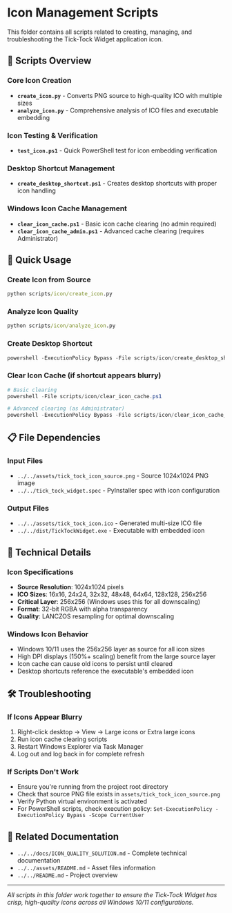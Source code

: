 # Icon Management Scripts

This folder contains all scripts related to creating, managing, and troubleshooting the Tick-Tock Widget application icon.

## 📁 Scripts Overview

### Core Icon Creation
- **`create_icon.py`** - Converts PNG source to high-quality ICO with multiple sizes
- **`analyze_icon.py`** - Comprehensive analysis of ICO files and executable embedding

### Icon Testing & Verification  
- **`test_icon.ps1`** - Quick PowerShell test for icon embedding verification

### Desktop Shortcut Management
- **`create_desktop_shortcut.ps1`** - Creates desktop shortcuts with proper icon handling

### Windows Icon Cache Management
- **`clear_icon_cache.ps1`** - Basic icon cache clearing (no admin required)
- **`clear_icon_cache_admin.ps1`** - Advanced cache clearing (requires Administrator)

## 🚀 Quick Usage

### Create Icon from Source
```cmd
python scripts/icon/create_icon.py
```

### Analyze Icon Quality
```cmd
python scripts/icon/analyze_icon.py
```

### Create Desktop Shortcut
```powershell
powershell -ExecutionPolicy Bypass -File scripts/icon/create_desktop_shortcut.ps1
```

### Clear Icon Cache (if shortcut appears blurry)
```powershell
# Basic clearing
powershell -File scripts/icon/clear_icon_cache.ps1

# Advanced clearing (as Administrator)
powershell -ExecutionPolicy Bypass -File scripts/icon/clear_icon_cache_admin.ps1
```

## 📋 File Dependencies

### Input Files
- `../../assets/tick_tock_icon_source.png` - Source 1024x1024 PNG image
- `../../tick_tock_widget.spec` - PyInstaller spec with icon configuration

### Output Files
- `../../assets/tick_tock_icon.ico` - Generated multi-size ICO file
- `../../dist/TickTockWidget.exe` - Executable with embedded icon

## 🔧 Technical Details

### Icon Specifications
- **Source Resolution**: 1024x1024 pixels
- **ICO Sizes**: 16x16, 24x24, 32x32, 48x48, 64x64, 128x128, 256x256
- **Critical Layer**: 256x256 (Windows uses this for all downscaling)
- **Format**: 32-bit RGBA with alpha transparency
- **Quality**: LANCZOS resampling for optimal downscaling

### Windows Icon Behavior
- Windows 10/11 uses the 256x256 layer as source for all icon sizes
- High DPI displays (150%+ scaling) benefit from the large source layer
- Icon cache can cause old icons to persist until cleared
- Desktop shortcuts reference the executable's embedded icon

## 🛠️ Troubleshooting

### If Icons Appear Blurry
1. Right-click desktop → View → Large icons or Extra large icons
2. Run icon cache clearing scripts
3. Restart Windows Explorer via Task Manager
4. Log out and log back in for complete refresh

### If Scripts Don't Work
- Ensure you're running from the project root directory
- Check that source PNG file exists in `assets/tick_tock_icon_source.png`
- Verify Python virtual environment is activated
- For PowerShell scripts, check execution policy: `Set-ExecutionPolicy -ExecutionPolicy Bypass -Scope CurrentUser`

## 📖 Related Documentation
- `../../docs/ICON_QUALITY_SOLUTION.md` - Complete technical documentation
- `../../assets/README.md` - Asset files information
- `../../README.md` - Project overview

---
*All scripts in this folder work together to ensure the Tick-Tock Widget has crisp, high-quality icons across all Windows 10/11 configurations.*
